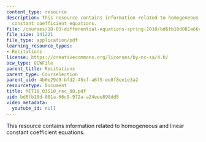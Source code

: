```yaml
---
content_type: resource
description: This resource contains information related to homogeneous and  linear
  constant coefficient equations.
file: /courses/18-03-differential-equations-spring-2010/bd6fb10d081a66c9972aa24eee898dd5_MIT18_03S10_rec_08.pdf
file_size: 141221
file_type: application/pdf
learning_resource_types:
- Recitations
license: https://creativecommons.org/licenses/by-nc-sa/4.0/
ocw_type: OCWFile
parent_title: Recitations
parent_type: CourseSection
parent_uid: 4b0e29d9-bfd2-45cf-a675-ee8f8ee1e3a2
resourcetype: Document
title: MIT18_03S10_rec_08.pdf
uid: bd6fb10d-081a-66c9-972a-a24eee898dd5
video_metadata:
  youtube_id: null
---
```

This resource contains information related to homogeneous and  linear constant coefficient equations.